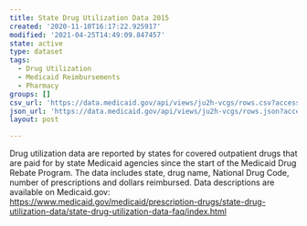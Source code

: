 ```yaml
---
title: State Drug Utilization Data 2015
created: '2020-11-10T16:17:22.925917'
modified: '2021-04-25T14:49:09.847457'
state: active
type: dataset
tags:
  - Drug Utilization
  - Medicaid Reimbursements
  - Pharmacy
groups: []
csv_url: 'https://data.medicaid.gov/api/views/ju2h-vcgs/rows.csv?accessType=DOWNLOAD'
json_url: 'https://data.medicaid.gov/api/views/ju2h-vcgs/rows.json?accessType=DOWNLOAD'
layout: post

---
```

Drug utilization data are reported by states for covered outpatient drugs that are paid for by state Medicaid agencies since the start of the Medicaid Drug Rebate Program. The data includes state, drug name, National Drug Code, number of prescriptions and dollars reimbursed. Data descriptions are available on Medicaid.gov: https://www.medicaid.gov/medicaid/prescription-drugs/state-drug-utilization-data/state-drug-utilization-data-faq/index.html
